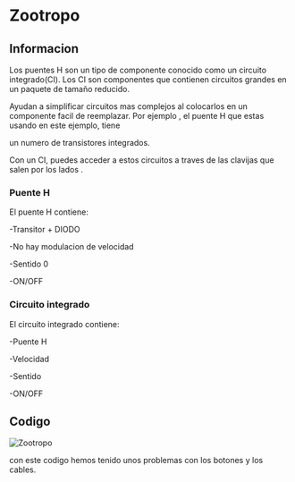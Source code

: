 # Zootropo

## Informacion 

Los puentes H son un tipo de componente conocido como un circuito integrado(CI). Los CI son componentes que contienen circuitos grandes en un paquete de tamaño reducido.

Ayudan a simplificar circuitos mas complejos al colocarlos en un componente facil de reemplazar. Por ejemplo , el puente H que estas usando en este ejemplo, tiene 

un numero de transistores integrados. 

Con un CI, puedes acceder a estos circuitos a traves de las clavijas que salen por los lados .

### Puente H 

El puente H contiene:

-Transitor + DIODO 

-No hay modulacion de velocidad 

-Sentido 0 

-ON/OFF

### Circuito integrado 

El circuito integrado contiene:

-Puente H

-Velocidad 

-Sentido 

-ON/OFF

## Codigo

![Zootropo](https://github.com/aRnAu1012/arduino./blob/main/codigo%20Zootropo)

con este codigo hemos tenido unos problemas con los botones y los cables. 










































































































































































